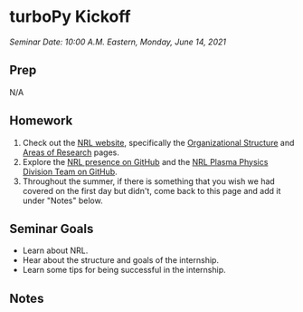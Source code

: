 turboPy Kickoff
===============
*Seminar Date: 10:00 A.M. Eastern, Monday, June 14, 2021*

Prep
----
N/A

Homework
--------
1. Check out the [NRL website](https://www.nrl.navy.mil), specifically the [Organizational Structure](https://www.nrl.navy.mil/About-Us/Organizational-Structure/) and [Areas of Research](https://www.nrl.navy.mil/Our-Work/Areas-of-Research/) pages. 
2. Explore the [NRL presence on GitHub](https://github.com/USNavalResearchLaboratory) and the [NRL Plasma Physics Division Team on GitHub](https://github.com/NRL-Plasma-Physics-Division). 
3. Throughout the summer, if there is something that you wish we had covered on the first day but didn't, come back to this page and add it under "Notes" below.

Seminar Goals
-------------
- Learn about NRL. 
- Hear about the structure and goals of the internship. 
- Learn some tips for being successful in the internship.

Notes
-----

